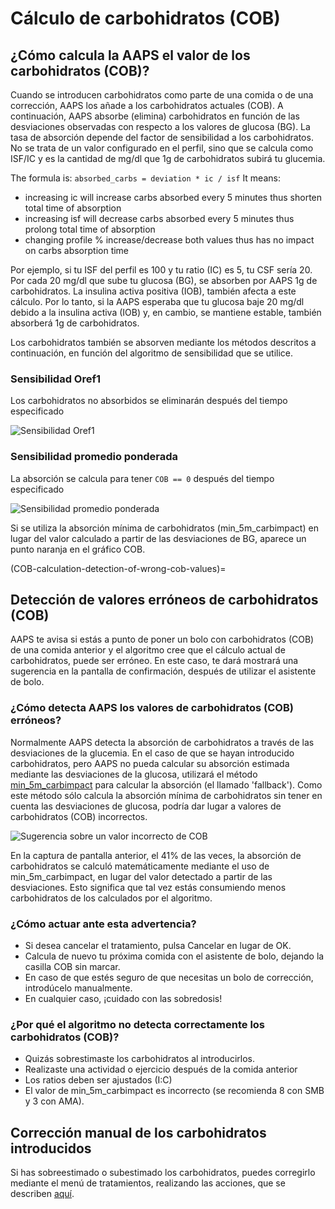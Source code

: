# Cálculo de carbohidratos (COB)

## ¿Cómo calcula la AAPS el valor de los carbohidratos (COB)?

Cuando se introducen carbohidratos como parte de una comida o de una corrección, AAPS los añade a los carbohidratos actuales (COB). A continuación, AAPS absorbe (elimina) carbohidratos en función de las desviaciones observadas con respecto a los valores de glucosa (BG). La tasa de absorción depende del factor de sensibilidad a los carbohidratos. No se trata de un valor configurado en el perfil, sino que se calcula como ISF/IC y es la cantidad de mg/dl que 1g de carbohidratos subirá tu glucemia.

The formula is: `absorbed_carbs = deviation * ic / isf` It means:
* increasing ic will increase carbs absorbed every 5 minutes thus shorten total time of absorption
* increasing isf will decrease carbs absorbed every 5 minutes thus prolong total time of absorption
* changing profile % increase/decrease both values thus has no impact on carbs absorption time

Por ejemplo, si tu ISF del perfil es 100 y tu ratio (IC) es 5, tu CSF sería 20. Por cada 20 mg/dl que sube tu glucosa (BG), se absorben por AAPS 1g de carbohidratos. La insulina activa positiva (IOB), también afecta a este cálculo. Por lo tanto, si la AAPS esperaba que tu glucosa baje 20 mg/dl debido a la insulina activa (IOB) y, en cambio, se mantiene estable, también absorberá 1g de carbohidratos.

Los carbohidratos también se absorven mediante los métodos descritos a continuación, en función del algoritmo de sensibilidad que se utilice.

### Sensibilidad Oref1

Los carbohidratos no absorbidos se eliminarán después del tiempo especificado

![Sensibilidad Oref1](../images/cob_oref0_orange_II.png)

### Sensibilidad promedio ponderada

La absorción se calcula para tener `COB == 0` después del tiempo especificado

![Sensibilidad promedio ponderada](../images/cob_aaps2_orange_II.png)

Si se utiliza la absorción mínima de carbohidratos (min_5m_carbimpact) en lugar del valor calculado a partir de las desviaciones de BG, aparece un punto naranja en el gráfico COB.

(COB-calculation-detection-of-wrong-cob-values)=

## Detección de valores erróneos de carbohidratos (COB)

AAPS te avisa si estás a punto de poner un bolo con carbohidratos (COB) de una comida anterior y el algoritmo cree que el cálculo actual de carbohidratos, puede ser erróneo. En este caso, te dará mostrará una sugerencia en la pantalla de confirmación, después de utilizar el asistente de bolo.

### ¿Cómo detecta AAPS los valores de carbohidratos (COB) erróneos?

Normalmente AAPS detecta la absorción de carbohidratos a través de las desviaciones de la glucemia. En el caso de que se hayan introducido carbohidratos, pero AAPS no pueda calcular su absorción estimada mediante las desviaciones de la glucosa, utilizará el método [min_5m_carbimpact](../Configuration/Config-Builder.md?highlight=min_5m_carbimpact#absorption-settings) para calcular la absorción (el llamado 'fallback'). Como este método sólo calcula la absorción mínima de carbohidratos sin tener en cuenta las desviaciones de glucosa, podría dar lugar a valores de carbohidratos (COB) incorrectos.

![Sugerencia sobre un valor incorrecto de COB](../images/Calculator_SlowCarbAbsorption.png)

En la captura de pantalla anterior, el 41% de las veces, la absorción de carbohidratos se calculó matemáticamente mediante el uso de min_5m_carbimpact, en lugar del valor detectado a partir de las desviaciones.  Esto significa que tal vez estás consumiendo menos carbohidratos de los calculados por el algoritmo.

### ¿Cómo actuar ante esta advertencia?

- Si desea cancelar el tratamiento, pulsa Cancelar en lugar de OK.
- Calcula de nuevo tu próxima comida con el asistente de bolo, dejando la casilla COB sin marcar.
- En caso de que estés seguro de que necesitas un bolo de corrección, introdúcelo manualmente.
- En cualquier caso, ¡cuidado con las sobredosis!

### ¿Por qué el algoritmo no detecta correctamente los carbohidratos (COB)?

- Quizás sobrestimaste los carbohidratos al introducirlos.
- Realizaste una actividad o ejercicio después de la comida anterior
- Los ratios deben ser ajustados (I:C)
- El valor de min_5m_carbimpact es incorrecto (se recomienda 8 con SMB y 3 con AMA).

## Corrección manual de los carbohidratos introducidos

Si has sobreestimado o subestimado los carbohidratos, puedes corregirlo mediante el menú de tratamientos, realizando las acciones, que se describen [aquí](Screenshots-carb-correction).
